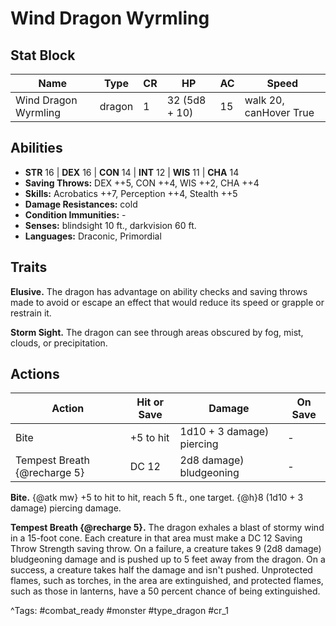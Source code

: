 # Wind Dragon Wyrmling

## Stat Block

| Name | Type | CR | HP | AC | Speed |
|------|------|----|----|----|-------|
| Wind Dragon Wyrmling | dragon | 1 | 32 (5d8 + 10) | 15 | walk 20, canHover True |

## Abilities

- **STR** 16 | **DEX** 16 | **CON** 14 | **INT** 12 | **WIS** 11 | **CHA** 14
- **Saving Throws:** DEX ++5, CON ++4, WIS ++2, CHA ++4  
- **Skills:** Acrobatics ++7, Perception ++4, Stealth ++5  
- **Damage Resistances:** cold  
- **Condition Immunities:** -  
- **Senses:** blindsight 10 ft., darkvision 60 ft.  
- **Languages:** Draconic, Primordial

## Traits

**Elusive.** The dragon has advantage on ability checks and saving throws made to avoid or escape an effect that would reduce its speed or grapple or restrain it.

**Storm Sight.** The dragon can see through areas obscured by fog, mist, clouds, or precipitation.


## Actions

| Action | Hit or Save | Damage | On Save |
|--------|--------------|--------|----------|
| Bite | +5 to hit | 1d10 + 3 damage) piercing | - |
| Tempest Breath {@recharge 5} | DC 12 | 2d8 damage) bludgeoning | - |

**Bite.** {@atk mw} +5 to hit to hit, reach 5 ft., one target. {@h}8 (1d10 + 3 damage) piercing damage.

**Tempest Breath {@recharge 5}.** The dragon exhales a blast of stormy wind in a 15-foot cone. Each creature in that area must make a DC 12 Saving Throw Strength saving throw. On a failure, a creature takes 9 (2d8 damage) bludgeoning damage and is pushed up to 5 feet away from the dragon. On a success, a creature takes half the damage and isn't pushed. Unprotected flames, such as torches, in the area are extinguished, and protected flames, such as those in lanterns, have a 50 percent chance of being extinguished.


^Tags: #combat_ready #monster #type_dragon #cr_1